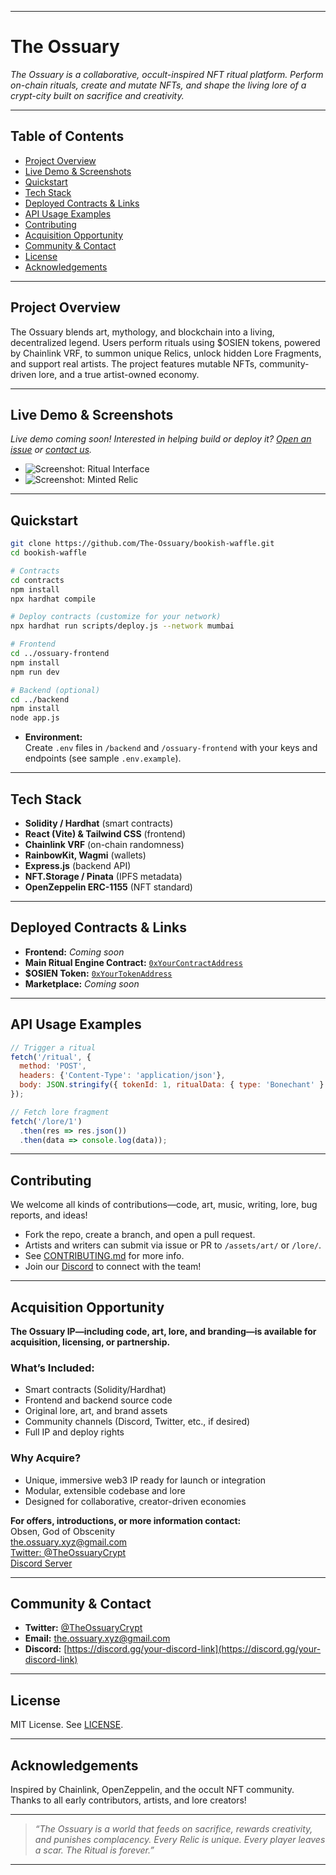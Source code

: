 

---

# The Ossuary

*The Ossuary is a collaborative, occult-inspired NFT ritual platform. Perform on-chain rituals, create and mutate NFTs, and shape the living lore of a crypt-city built on sacrifice and creativity.*

---

## Table of Contents

- [Project Overview](#project-overview)
- [Live Demo & Screenshots](#live-demo--screenshots)
- [Quickstart](#quickstart)
- [Tech Stack](#tech-stack)
- [Deployed Contracts & Links](#deployed-contracts--links)
- [API Usage Examples](#api-usage-examples)
- [Contributing](#contributing)
- [Acquisition Opportunity](#acquisition-opportunity)
- [Community & Contact](#community--contact)
- [License](#license)
- [Acknowledgements](#acknowledgements)

---

## Project Overview

The Ossuary blends art, mythology, and blockchain into a living, decentralized legend. Users perform rituals using $OSIEN tokens, powered by Chainlink VRF, to summon unique Relics, unlock hidden Lore Fragments, and support real artists. The project features mutable NFTs, community-driven lore, and a true artist-owned economy.

---

## Live Demo & Screenshots

<!--
- **Live Demo:** [https://your-ossuary-demo-link.com](https://your-ossuary-demo-link.com)
-->

*Live demo coming soon! Interested in helping build or deploy it? [Open an issue](https://github.com/The-Ossuary/bookish-waffle/issues) or [contact us](mailto:the.ossuary.xyz@gmail.com).*

- ![Screenshot: Ritual Interface](assets/screenshots/ritual.png)
- ![Screenshot: Minted Relic](assets/screenshots/relic.png)

---

## Quickstart

```bash
git clone https://github.com/The-Ossuary/bookish-waffle.git
cd bookish-waffle

# Contracts
cd contracts
npm install
npx hardhat compile

# Deploy contracts (customize for your network)
npx hardhat run scripts/deploy.js --network mumbai

# Frontend
cd ../ossuary-frontend
npm install
npm run dev

# Backend (optional)
cd ../backend
npm install
node app.js
```
- **Environment:**  
  Create `.env` files in `/backend` and `/ossuary-frontend` with your keys and endpoints (see sample `.env.example`).

---

## Tech Stack

- **Solidity / Hardhat** (smart contracts)
- **React (Vite) & Tailwind CSS** (frontend)
- **Chainlink VRF** (on-chain randomness)
- **RainbowKit, Wagmi** (wallets)
- **Express.js** (backend API)
- **NFT.Storage / Pinata** (IPFS metadata)
- **OpenZeppelin ERC-1155** (NFT standard)

---

## Deployed Contracts & Links

- **Frontend:** *Coming soon*
- **Main Ritual Engine Contract:** [`0xYourContractAddress`](https://polygonscan.com/address/0xYourContractAddress)
- **$OSIEN Token:** [`0xYourTokenAddress`](https://polygonscan.com/address/0xYourTokenAddress)
- **Marketplace:** *Coming soon*

---

## API Usage Examples

```js
// Trigger a ritual
fetch('/ritual', {
  method: 'POST',
  headers: {'Content-Type': 'application/json'},
  body: JSON.stringify({ tokenId: 1, ritualData: { type: 'Bonechant' } })
});

// Fetch lore fragment
fetch('/lore/1')
  .then(res => res.json())
  .then(data => console.log(data));
```

---

## Contributing

We welcome all kinds of contributions—code, art, music, writing, lore, bug reports, and ideas!

- Fork the repo, create a branch, and open a pull request.
- Artists and writers can submit via issue or PR to `/assets/art/` or `/lore/`.
- See [CONTRIBUTING.md](CONTRIBUTING.md) for more info.
- Join our [Discord](https://discord.gg/your-discord-link) to connect with the team!

---

## Acquisition Opportunity

**The Ossuary IP—including code, art, lore, and branding—is available for acquisition, licensing, or partnership.**

### What’s Included:

- Smart contracts (Solidity/Hardhat)
- Frontend and backend source code
- Original lore, art, and brand assets
- Community channels (Discord, Twitter, etc., if desired)
- Full IP and deploy rights

### Why Acquire?

- Unique, immersive web3 IP ready for launch or integration
- Modular, extensible codebase and lore
- Designed for collaborative, creator-driven economies

**For offers, introductions, or more information contact:**  
Obsen, God of Obscenity  
the.ossuary.xyz@gmail.com  
[Twitter: @TheOssuaryCrypt](https://twitter.com/TheOssuaryCrypt)  
[Discord Server](https://discord.gg/your-discord-link)

---

## Community & Contact

- **Twitter:** [@TheOssuaryCrypt](https://twitter.com/TheOssuaryCrypt)
- **Email:** the.ossuary.xyz@gmail.com
- **Discord:** [https://discord.gg/your-discord-link](https://discord.gg/your-discord-link)

---

## License

MIT License. See [LICENSE](./LICENSE).

---

## Acknowledgements

Inspired by Chainlink, OpenZeppelin, and the occult NFT community.  
Thanks to all early contributors, artists, and lore creators!

---

> *“The Ossuary is a world that feeds on sacrifice, rewards creativity, and punishes complacency. Every Relic is unique. Every player leaves a scar. The Ritual is forever.”*

---